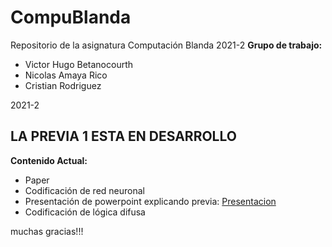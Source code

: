 # CompuBlanda
Repositorio de la asignatura Computación Blanda 2021-2
<b>Grupo de trabajo: </b>
* Victor Hugo Betanocourth
* Nicolas Amaya Rico
* Cristian Rodriguez

2021-2

<h2>LA PREVIA 1 ESTA EN DESARROLLO</h2>

<b>Contenido Actual:</b>

- Paper
- Codificación de red neuronal
- Presentación de powerpoint explicando previa: <a href="https://www.canva.com/design/DAEs2vQ3VOM/rnvIUMdEHzrQpRWoZaL4uw/view?utm_content=DAEs2vQ3VOM&utm_campaign=designshare&utm_medium=link&utm_source=sharebutton"> Presentacion </a>
- Codificación de lógica difusa

muchas gracias!!!
